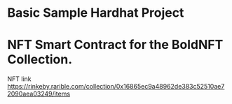 # Basic Sample Hardhat Project

# NFT Smart Contract for the BoldNFT Collection.

NFT link https://rinkeby.rarible.com/collection/0x16865ec9a48962de383c52510ae72090aea03249/items
